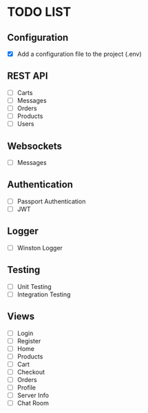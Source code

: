 # TODO LIST

## Configuration

- [x] Add a configuration file to the project (.env)

## REST API

- [ ] Carts
- [ ] Messages
- [ ] Orders
- [ ] Products
- [ ] Users

## Websockets

- [ ] Messages

## Authentication

- [ ] Passport Authentication
- [ ] JWT

## Logger

- [ ] Winston Logger

## Testing

- [ ] Unit Testing
- [ ] Integration Testing

## Views

- [ ] Login
- [ ] Register
- [ ] Home
- [ ] Products
- [ ] Cart
- [ ] Checkout
- [ ] Orders
- [ ] Profile
- [ ] Server Info
- [ ] Chat Room
